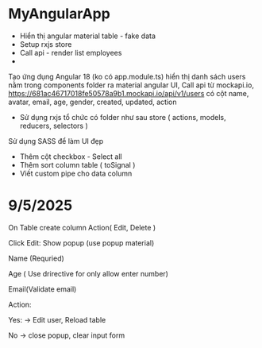 # MyAngularApp
- Hiển thị angular material table - fake data
- Setup rxjs store
- Call api - render list employees
- 

Tạo ứng dụng Angular 18 (ko có app.module.ts) hiển thị danh sách users nằm trong components folder ra material angular UI,
Call api từ mockapi.io, https://681ac46717018fe50578a9b1.mockapi.io/api/v1/users
có cột name, avatar, email, age, gender, created, updated, action
- Sử dụng rxjs tổ chức có folder như sau
store ( actions, models, reducers, selectors )

Sử dụng SASS để làm UI đẹp


- Thêm cột checkbox - Select all
- Thêm sort column table ( toSignal )
- Viết custom pipe cho data column

# 9/5/2025
On Table create column Action( Edit, Delete )

Click Edit: Show popup (use popup material)

Name (Requried)

Age ( Use drirective for only allow enter number)

Email(Validate email)

Action:

Yes: → Edit user, Reload table

No → close popup, clear input form